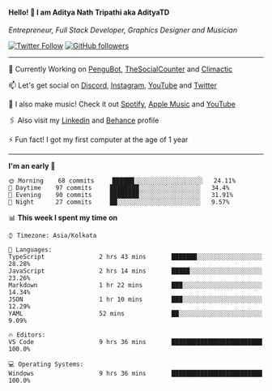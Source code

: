 <h4>Hello! 👋 I am Aditya Nath Tripathi aka AdityaTD</h4>
<p><em>Entrepreneur, Full Stack Developer, Graphics Designer and Musician</em></p>

[![Twitter Follow](https://img.shields.io/twitter/follow/adityatripathid?label=Follow)](https://twitter.com/adityatripathid)
[![GitHub followers](https://img.shields.io/github/followers/AdityaTD?label=Follow&style=social)](https://github.com/AdityaTD)

----
🔭 Currently Working on [PenguBot](https://github.com/PenguBot), [TheSocialCounter](https://thesocialcounter.com) and [Climactic](https://climactic.co)

📫 Let's get social on [Discord](https://discord.gg/cu8aMYw), [Instagram](https://instagram.com/aditya_td), [YouTube](https://youtube.com/AdityaTD) and [Twitter](https://twitter.com/adityatripathid)

🎵 I also make music! Check it out [Spotify](https://open.spotify.com/artist/3MKIyx6JG4TwZNSHnmNyMm), [Apple Music](https://music.apple.com/us/artist/aditya-tripathi/1504395195) and [YouTube](https://youtube.com/AdityaTD)

🖇️ Also visit my [Linkedin](https://www.linkedin.com/in/adityatd) and [Behance](https://www.behance.net/AdityaTD) profile

⚡ Fun fact! I got my first computer at the age of 1 year

----

<!--START_SECTION:waka-->
**I'm an early 🐤** 

```text
🌞 Morning    68 commits     ██████░░░░░░░░░░░░░░░░░░░   24.11% 
🌆 Daytime    97 commits     ████████░░░░░░░░░░░░░░░░░   34.4% 
🌃 Evening    90 commits     ████████░░░░░░░░░░░░░░░░░   31.91% 
🌙 Night      27 commits     ██░░░░░░░░░░░░░░░░░░░░░░░   9.57%

```


📊 **This week I spent my time on** 

```text
⌚︎ Timezone: Asia/Kolkata

💬 Languages: 
TypeScript               2 hrs 43 mins       ███████░░░░░░░░░░░░░░░░░░   28.28% 
JavaScript               2 hrs 14 mins       █████░░░░░░░░░░░░░░░░░░░░   23.26% 
Markdown                 1 hr 22 mins        ███░░░░░░░░░░░░░░░░░░░░░░   14.34% 
JSON                     1 hr 10 mins        ███░░░░░░░░░░░░░░░░░░░░░░   12.29% 
YAML                     52 mins             ██░░░░░░░░░░░░░░░░░░░░░░░   9.09%

🔥 Editors: 
VS Code                  9 hrs 36 mins       █████████████████████████   100.0%

💻 Operating Systems: 
Windows                  9 hrs 36 mins       █████████████████████████   100.0%

```


<!--END_SECTION:waka-->